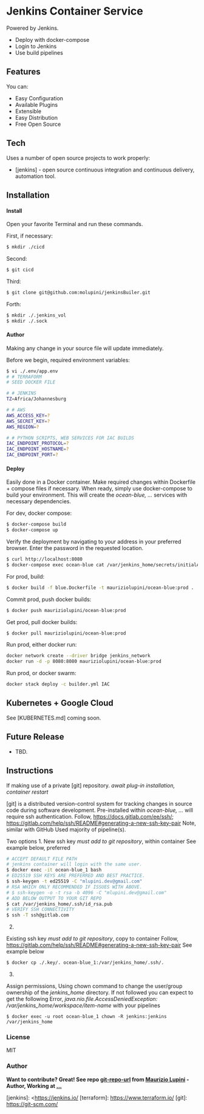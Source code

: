 # Jenkins Container Service

Powered by Jenkins.

  - Deploy with docker-compose 
  - Login to Jenkins
  - Use build pipelines

## Features

You can:
  - Easy Configuration
  - Available Plugins
  - Extensible
  - Easy Distribution
  - Free Open Source
  
## Tech

Uses a number of open source projects to work properly:

* [jenkins] - open source continuous integration and continuous delivery, automation tool.

## Installation

#### Install

Open your favorite Terminal and run these commands.

First, if necessary:
```sh
$ mkdir ./cicd 
```
Second:
```sh
$ git cicd
```
Third:
```sh
$ git clone git@github.com:molupini/jenkinsBuiler.git
```

Forth:
```sh
$ mkdir ./.jenkins_vol
$ mkdir ./.sock
```

#### Author

Making any change in your source file will update immediately.

Before we begin, required environment variables:
```sh
$ vi ./.env/app.env
# # TERRAFORM
# SEED DOCKER FILE

# # JENKINS
TZ=Africa/Johannesburg

# # AWS
AWS_ACCESS_KEY=?
AWS_SECRET_KEY=?
AWS_REGION=?

# # PYTHON SCRIPTS, WEB SERVICES FOR IAC BUILDS 
IAC_ENDPOINT_PROTOCOL=?
IAC_ENDPOINT_HOSTNAME=?
IAC_ENDPOINT_PORT=?
```


#### Deploy

Easily done in a Docker container.
Make required changes within Dockerfile + compose files if necessary. When ready, simply use docker-compose to build your environment.
This will create the *ocean-blue, ...* services with necessary dependencies.

For dev, docker compose:
```sh
$ docker-compose build
$ docker-compose up
```

Verify the deployment by navigating to your address in your preferred browser. Enter the password in the requested location. 
```sh
$ curl http://localhost:8080
$ docker-compose exec ocean-blue cat /var/jenkins_home/secrets/initialAdminPassword
```

For prod, build:
```sh
$ docker build -f blue.Dockerfile -t mauriziolupini/ocean-blue:prod .
```

Commit prod, push docker builds:
```sh
$ docker push mauriziolupini/ocean-blue:prod
```

Get prod, pull docker builds:
```sh
$ docker pull mauriziolupini/ocean-blue:prod
```

Run prod, either docker run:
```sh
docker network create --driver bridge jenkins_network
docker run -d -p 8080:8080 mauriziolupini/ocean-blue:prod
```

Run prod, or docker swarm:
```sh
docker stack deploy -c builder.yml IAC
```


## Kubernetes + Google Cloud

See [KUBERNETES.md] coming soon.


## Future Release

  - TBD.


## Instructions
If making use of a private [git] repository. 
*await plug-in installation, container restart*

[git] is a distributed version-control system for tracking changes in source code during software development.
Pre-installed within *ocean-blue, ...* will require ssh authentication. 
Follow, https://docs.gitlab.com/ee/ssh/; https://gitlab.com/help/ssh/README#generating-a-new-ssh-key-pair
Note, similar with GitHub
Used majority of pipeline(s). 

Two options
1. 
New ssh key *must add to git repository*, within container
See example below, preferred
```sh
# ACCEPT DEFAULT FILE PATH 
# jenkins container will login with the same user. 
$ docker exec -it ocean-blue_1 bash
# ED25519 SSH KEYS ARE PREFERRED AND BEST PRACTICE. 
$ ssh-keygen -t ed25519 -C "mlupini.dev@gmail.com"
# RSA WHICH ONLY RECOMMENDED IF ISSUES WITH ABOVE. 
# $ ssh-keygen -o -t rsa -b 4096 -C "mlupini.dev@gmail.com" 
# ADD BELOW OUTPUT TO YOUR GIT REPO
$ cat /var/jenkins_home/.ssh/id_rsa.pub
# VERIFY SSH CONNECTIVITY 
$ ssh -T ssh@gitlab.com
```

2. 
Existing ssh key *must add to git repository*, copy to container
Follow, https://gitlab.com/help/ssh/README#generating-a-new-ssh-key-pair
See example below 
```sh
$ docker cp ./.key/. ocean-blue_1:/var/jenkins_home/.ssh/.
```

3. 
Assign permissions, Using chown command to change the user/group ownership of the *jenkins_home* directory.
If not followed you can expect to get the following Error, *java.nio.file.AccessDeniedException: /var/jenkins_home/workspace/item-name* with your pipelines

```
$ docker exec -u root ocean-blue_1 chown -R jenkins:jenkins /var/jenkins_home
```

### License

MIT


### Author
**Want to contribute? Great! See repo [git-repo-url] from [Maurizio Lupini][mo]    -Author, Working at [...][linkIn]**


   [mo]: <https://github.com/molupini>
   [linkIn]: <https://za.linkedin.com/in/mauriziolupini>
   [git-repo-url]: <git@github.com:molupini/jenkinsBuiler.git>
   [python]: <https://www.python.org/>
   [jenkins]: <https://jenkins.io/
   [terraform]: <https://www.terraform.io/>
   [git]: <https://git-scm.com/>
